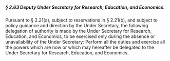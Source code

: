 ##### § 2.63 Deputy Under Secretary for Research, Education, and Economics. #####

Pursuant to § 2.21(a), subject to reservations in § 2.21(b), and subject to policy guidance and direction by the Under Secretary, the following delegation of authority is made by the Under Secretary for Research, Education, and Economics, to be exercised only during the absence or unavailability of the Under Secretary: Perform all the duties and exercise all the powers which are now or which may hereafter be delegated to the Under Secretary for Research, Education, and Economics.